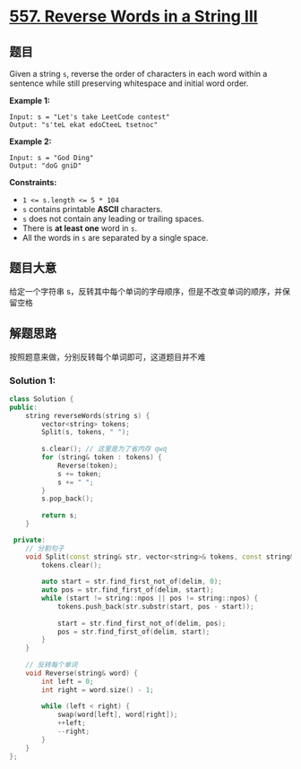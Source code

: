 # [557. Reverse Words in a String III](https://leetcode.com/problems/reverse-words-in-a-string-iii/)

## 题目

Given a string `s`, reverse the order of characters in each word within a sentence while still preserving whitespace and initial word order.

 

**Example 1:**

```
Input: s = "Let's take LeetCode contest"
Output: "s'teL ekat edoCteeL tsetnoc"
```

**Example 2:**

```
Input: s = "God Ding"
Output: "doG gniD"
```

 

**Constraints:**

- `1 <= s.length <= 5 * 104`
- `s` contains printable **ASCII** characters.
- `s` does not contain any leading or trailing spaces.
- There is **at least one** word in `s`.
- All the words in `s` are separated by a single space.

## 题目大意

给定一个字符串 s，反转其中每个单词的字母顺序，但是不改变单词的顺序，并保留空格

## 解题思路

按照题意来做，分别反转每个单词即可，这道题目并不难

### Solution 1:

`````c++
class Solution {
public:
    string reverseWords(string s) {
        vector<string> tokens;
        Split(s, tokens, " ");
        
        s.clear(); // 这里是为了省内存 qwq
        for (string& token : tokens) {
            Reverse(token);
            s += token;
            s += " ";
        }
        s.pop_back();
        
        return s;
    }

 private:
    // 分割句子
    void Split(const string& str, vector<string>& tokens, const string& delim = " ") {
        tokens.clear();
        
        auto start = str.find_first_not_of(delim, 0);
        auto pos = str.find_first_of(delim, start);
        while (start != string::npos || pos != string::npos) {
            tokens.push_back(str.substr(start, pos - start));
            
            start = str.find_first_not_of(delim, pos);
            pos = str.find_first_of(delim, start);
        }
    }
    
    // 反转每个单词
    void Reverse(string& word) {
        int left = 0;
        int right = word.size() - 1;
        
        while (left < right) {
            swap(word[left], word[right]);
            ++left;
            --right;
        }
    }
};
`````

